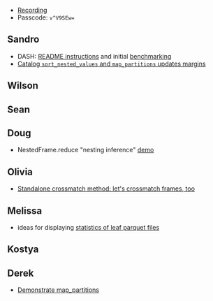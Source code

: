* [Recording](https://cmu.zoom.us/rec/share/f_mlPUn4twQt29g-WT6Bv05yEMHgHi7c5xQsCgkT4I1eOCZFONisdbncmrRrX6WV.wTrtxbZ0h9uwM4PU)
* Passcode: `v^V9SEw=`

## Sandro

- DASH: [README instructions](https://github.com/lsst-sitcom/linccf/blob/main/dash/README.md) and initial [benchmarking](https://github.com/lsst-sitcom/linccf/blob/main/dash_doc/README.md)
- [Catalog `sort_nested_values` and `map_partitions` updates margins](./sort_nested_values.ipynb)

## Wilson

## Sean

## Doug

- NestedFrame.reduce "nesting inference" [demo](./nesting_inference.ipynb)

## Olivia

- [Standalone crossmatch method: let's crossmatch frames, too](./demo_crossmatch_method.ipynb)

## Melissa

- ideas for displaying [statistics of leaf parquet files](./leaf_statistics.ipynb)

## Kostya

## Derek

- [Demonstrate map_partitions](./demo_map_partitions.ipynb)
